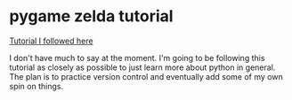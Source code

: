 # pygame zelda tutorial
[Tutorial I followed here](https://www.youtube.com/watch?v=QU1pPzEGrqw)

I don't have much to say at the moment.
I'm going to be following this tutorial as closely as possible
to just learn more about python in general. The plan is to 
practice version control and eventually add some of my own
spin on things.
